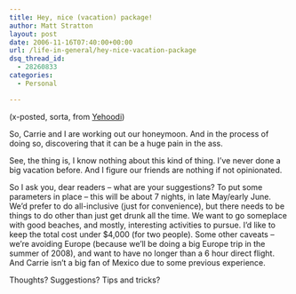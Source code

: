 ```yaml
---
title: Hey, nice (vacation) package!
author: Matt Stratton
layout: post
date: 2006-11-16T07:40:00+00:00
url: /life-in-general/hey-nice-vacation-package
dsq_thread_id:
  - 28260833
categories:
  - Personal

---
```

(x-posted, sorta, from [Yehoodi][1])

So, Carrie and I are working out our honeymoon. And in the process of doing so, discovering that it can be a huge pain in the ass.

See, the thing is, I know nothing about this kind of thing. I&#8217;ve never done a big vacation before. And I figure our friends are nothing if not opinionated.

So I ask you, dear readers &#8211; what are your suggestions? To put some parameters in place &#8211; this will be about 7 nights, in late May/early June. We&#8217;d prefer to do all-inclusive (just for convenience), but there needs to be things to do other than just get drunk all the time. We want to go someplace with good beaches, and mostly, interesting activities to pursue. I&#8217;d like to keep the total cost under $4,000 (for two people). Some other caveats &#8211; we&#8217;re avoiding Europe (because we&#8217;ll be doing a big Europe trip in the summer of 2008), and want to have no longer than a 6 hour direct flight. And Carrie isn&#8217;t a big fan of Mexico due to some previous experience.

Thoughts? Suggestions? Tips and tricks?

 [1]: https://www.yehoodi.com/phpBB2/viewtopic.php?t=78505